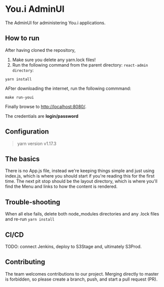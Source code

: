 # You.i AdminUI

The AdminUI for administering You.i applications.

## How to run

After having cloned the repository, 

1. Make sure you delete any yarn.lock files!
2. Run the following command from the parent directory: ```react-admin directory```:

```yarn install```

AFter downloading the internet, run the following commmand:

```make run-youi```

Finally browse to [http://localhost:8080/](http://localhost:8080/).

The credentials are **login/password**

## Configuration

> yarn version v1.17.3

## The basics

There is no App.js file, instead we're keeping things simple and just using index.js, which is where you should start if you're reading this for the first time.  The next pit stop should be the layout directory, which is where you'll find the Menu and links to how the content is rendered.

## Trouble-shooting

When all else fails, delete both node_modules directories and any .lock files and re-run ```yarn install```

## CI/CD

TODO: connect Jenkins, deploy to S3Stage and, ultimately S3Prod.

## Contributing

The team welcomes contributions to our project. Merging directly to master is forbidden, so please create a branch, push, and start a pull request (PR).
